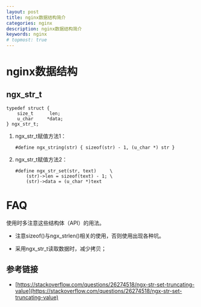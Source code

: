 ```yaml
---
layout: post
title: nginx数据结构简介
categories: nginx
description: nginx数据结构简介
keywords: nginx
# topmost: true
---
```


# nginx数据结构

## ngx_str_t

```
typedef struct {
    size_t      len;
    u_char     *data;
} ngx_str_t;
```


1. ngx_str_t赋值方法1：
    ```
    #define ngx_string(str) { sizeof(str) - 1, (u_char *) str }
    ```

1. ngx_str_t赋值方法2：

    ```
    #define ngx_str_set(str, text)     \
        (str)->len = sizeof(text) - 1; \
        (str)->data = (u_char *)text
    ```



# FAQ

使用时多注意这些结构体（API）的用法。

* 注意sizeof()与ngx_strlen()相关的使用，否则使用出现各种坑。

* 采用ngx_str_t读取数据时，减少拷贝；

## 参考链接

- [https://stackoverflow.com/questions/26274518/ngx-str-set-truncating-value](https://stackoverflow.com/questions/26274518/ngx-str-set-truncating-value)